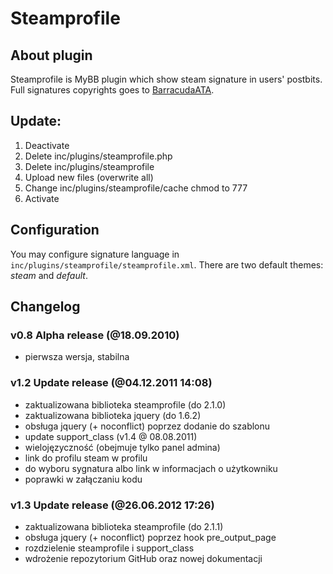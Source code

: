 Steamprofile
============

About plugin
------------
Steamprofile is MyBB plugin which show steam signature in users' postbits.
Full signatures copyrights goes to [BarracudaATA](https://raw.github.com/BarracudaATA/SteamProfile/).

##	Update:

1.	Deactivate
2.	Delete inc/plugins/steamprofile.php
3.	Delete inc/plugins/steamprofile
4.	Upload new files (overwrite all)
5.	Change inc/plugins/steamprofile/cache chmod to 777
6.	Activate

##	Configuration

You may configure signature language in `inc/plugins/steamprofile/steamprofile.xml`. There are two default themes: *steam* and *default*.

##	Changelog

###	v0.8 Alpha release (@18.09.2010)
*	pierwsza wersja, stabilna

###	v1.2 Update release (@04.12.2011 14:08)
*	zaktualizowana biblioteka steamprofile (do 2.1.0)
*	zaktualizowana biblioteka jquery (do 1.6.2)
*	obsługa jquery (+ noconflict) poprzez dodanie do szablonu
*	update support_class (v1.4 @ 08.08.2011)
*	wielojęzyczność (obejmuje tylko panel admina)
*	link do profilu steam w profilu
*	do wyboru sygnatura albo link w informacjach o użytkowniku
*	poprawki w załączaniu kodu

###	v1.3 Update release (@26.06.2012 17:26)
*	zaktualizowana biblioteka steamprofile (do 2.1.1)
*	obsługa jquery (+ noconflict) poprzez hook pre_output_page
*	rozdzielenie steamprofile i support_class
*	wdrożenie repozytorium GitHub oraz nowej dokumentacji